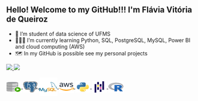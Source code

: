 ## Hello! Welcome to my GitHub!!! I'm Flávia Vitória de Queiroz
- 📔 I’m student of data science of UFMS
- 👩🏽‍💻 I’m currently learning Python, SQL, PostgreSQL, MySQL, Power BI and cloud computing (AWS)
- 🗺️ In my GitHub is possible see my personal projects 

<div>
<a href="https://github.com/flaviavitoriadequeiroz">
<img height="180em" src="https://github-readme-stats.vercel.app/api?username=flaviavitoriadequeiroz&show_icons=true&theme=neon&include_all_commits-true&count_private-true"/_>
<img height="180em" src="https://github-readme-stats.vercel.app/api/top-langs/?username=flaviavitoriadequeiroz&layout=compact&langs_count=16&theme=neon"/_>
</div>

<div style="display: inline_block"><br>
  <img align="center" alt="sql" height="30" width="40" src="https://github.com/devicons/devicon/blob/master/icons/sqldeveloper/sqldeveloper-original.svg">
  <img align="center" alt="sql" height="30" width="40" src="https://github.com/devicons/devicon/blob/master/icons/postgresql/postgresql-original.svg">
  <img align="center" alt="mysql" height="50" width="48" src="https://github.com/devicons/devicon/blob/master/icons/mysql/mysql-original-wordmark.svg">
  <img align="center" alt="aws" height="35" width="40" src="https://github.com/devicons/devicon/blob/master/icons/amazonwebservices/amazonwebservices-original-wordmark.svg">
  <img align="center" alt="Python" height="30" width="40" src="https://raw.githubusercontent.com/devicons/devicon/master/icons/python/python-original.svg">
  <img align="center" alt="R" height="30" width="40" src="https://github.com/devicons/devicon/blob/master/icons/pandas/pandas-original.svg">
  <img align="center" alt="R" height="30" width="40" src="https://github.com/devicons/devicon/blob/master/icons/r/r-original.svg">
  


</div>
